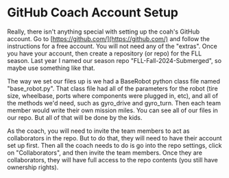 # GitHub Coach Account Setup

Really, there isn't anything special with setting up the coah's GitHub account. Go to [https://github.com/](https://github.com/) and follow the instructions for a free account. You will not need any of the "extras". Once you have your account, then create a repository (or repo) for the FLL season. Last year I named our season repo "FLL-Fall-2024-Submerged", so maybe use something like that.

The way we set our files up is we had a BaseRobot python class file named "base_robot.py". That class file had all of the parameters for the robot (tire size, wheelbase, ports where components were plugged in, etc), and all of the methods we'd need, such as gyro_drive and gyro_turn. Then each team member would write their own mission miles. You can see all of our files in our repo. But all of that will be done by the kids.

As the coach, you will need to invite the team members to act as collaborators in the repo. But to do that, they will need to have their account set up first. Then all the coach needs to do is go into the repo settings, click on "Collaborators", and then invite the team members. Once they are collaborators, they will have full access to the repo contents (you still have ownership rights).

